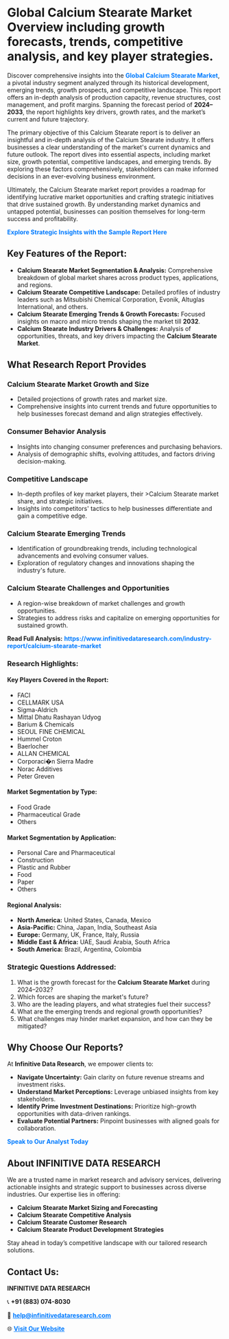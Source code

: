 <h1>Global Calcium Stearate Market Overview including growth forecasts, trends, competitive analysis, and key player strategies.</h1>
<p>
Discover comprehensive insights into the 
<a href="https://www.infinitivedataresearch.com/industry-report/calcium-stearate-market" rel="dofollow" style="color: #007BFF; text-decoration: none;"><strong>Global Calcium Stearate Market</strong></a>, a pivotal industry segment analyzed through its historical development, emerging trends, growth prospects, and competitive landscape. This report offers an in-depth analysis of production capacity, revenue structures, cost management, and profit margins. Spanning the forecast period of <strong>2024–2033</strong>, the report highlights key drivers, growth rates, and the market’s current and future trajectory.
</p>
<p>
The primary objective of this Calcium Stearate report is to deliver an insightful and in-depth analysis of the Calcium Stearate industry. It offers businesses a clear understanding of the market's current dynamics and future outlook. The report dives into essential aspects, including market size, growth potential, competitive landscapes, and emerging trends. By exploring these factors comprehensively, stakeholders can make informed decisions in an ever-evolving business environment.
</p>
<p>
Ultimately, the Calcium Stearate market report provides a roadmap for identifying lucrative market opportunities and crafting strategic initiatives that drive sustained growth. By understanding market dynamics and untapped potential, businesses can position themselves for long-term success and profitability.
</p>
<p>
<a href="https://www.infinitivedataresearch.com/request-sample/reportId=106109" style="color: #007BFF; text-decoration: none;"><strong>Explore Strategic Insights with the Sample Report Here</strong></a>
</p>

<h2>Key Features of the Report:</h2>
<ul>
<li><strong>Calcium Stearate Market Segmentation & Analysis:</strong> Comprehensive breakdown of global market shares across product types, applications, and regions.</li>
<li><strong>Calcium Stearate Competitive Landscape:</strong> Detailed profiles of industry leaders such as Mitsubishi Chemical Corporation, Evonik, Altuglas International, and others.</li>
<li><strong>Calcium Stearate Emerging Trends & Growth Forecasts:</strong> Focused insights on macro and micro trends shaping the market till <strong>2032</strong>.</li>
<li><strong>Calcium Stearate Industry Drivers & Challenges:</strong> Analysis of opportunities, threats, and key drivers impacting the <strong>Calcium Stearate Market</strong>.</li>
</ul>

<h2>What Research Report Provides</h2>
<h3>Calcium Stearate Market Growth and Size</h3>
<ul>
<li>Detailed projections of growth rates and market size.</li>
<li>Comprehensive insights into current trends and future opportunities to help businesses forecast demand and align strategies effectively.</li>
</ul>

<h3>Consumer Behavior Analysis</h3>
<ul>
<li>Insights into changing consumer preferences and purchasing behaviors.</li>
<li>Analysis of demographic shifts, evolving attitudes, and factors driving decision-making.</li>
</ul>

<h3>Competitive Landscape</h3>
<ul>
<li>In-depth profiles of key market players, their >Calcium Stearate market share, and strategic initiatives.</li>
<li>Insights into competitors' tactics to help businesses differentiate and gain a competitive edge.</li>
</ul>

<h3>Calcium Stearate Emerging Trends</h3>
<ul>
<li>Identification of groundbreaking trends, including technological advancements and evolving consumer values.</li>
<li>Exploration of regulatory changes and innovations shaping the industry's future.</li>
</ul>

<h3>Calcium Stearate Challenges and Opportunities</h3>
<ul>
<li>A region-wise breakdown of market challenges and growth opportunities.</li>
<li>Strategies to address risks and capitalize on emerging opportunities for sustained growth.</li>
</ul>
<p><strong>Read Full Analysis:</strong> <a href="https://www.infinitivedataresearch.com/industry-report/calcium-stearate-market" rel="dofollow" style="color: #007BFF; text-decoration: none;"><strong>https://www.infinitivedataresearch.com/industry-report/calcium-stearate-market</strong></a></p>
<h3>Research Highlights:</h3>
<h4>Key Players Covered in the Report:</h4>
<ul><li>FACI</li><li>CELLMARK USA</li><li>Sigma-Aldrich</li><li>Mittal Dhatu Rashayan Udyog</li><li>Barium &amp; Chemicals</li><li>SEOUL FINE CHEMICAL</li><li>Hummel Croton</li><li>Baerlocher</li><li>ALLAN CHEMICAL</li><li>Corporaci�n Sierra Madre</li><li>Norac Additives</li><li>Peter Greven</li></ul>
<h4>Market Segmentation by Type:</h4>
<ul><li>Food Grade</li><li>Pharmaceutical Grade</li><li>Others</li></ul>
<h4>Market Segmentation by Application:</h4>
<ul><li>Personal Care and Pharmaceutical</li><li>Construction</li><li>Plastic and Rubber</li><li>Food</li><li>Paper</li><li>Others</li></ul>

<h4>Regional Analysis:</h4>
<ul>
<li><strong>North America:</strong> United States, Canada, Mexico</li>
<li><strong>Asia-Pacific:</strong> China, Japan, India, Southeast Asia</li>
<li><strong>Europe:</strong> Germany, UK, France, Italy, Russia</li>
<li><strong>Middle East & Africa:</strong> UAE, Saudi Arabia, South Africa</li>
<li><strong>South America:</strong> Brazil, Argentina, Colombia</li>
</ul>

<h3>Strategic Questions Addressed:</h3>
<ol>
<li>What is the growth forecast for the <strong>Calcium Stearate Market</strong> during 2024–2032?</li>
<li>Which forces are shaping the market's future?</li>
<li>Who are the leading players, and what strategies fuel their success?</li>
<li>What are the emerging trends and regional growth opportunities?</li>
<li>What challenges may hinder market expansion, and how can they be mitigated?</li>
</ol>

<h2>Why Choose Our Reports?</h2>
<p>At <strong>Infinitive Data Research</strong>, we empower clients to:</p>
<ul>
<li><strong>Navigate Uncertainty:</strong> Gain clarity on future revenue streams and investment risks.</li>
<li><strong>Understand Market Perceptions:</strong> Leverage unbiased insights from key stakeholders.</li>
<li><strong>Identify Prime Investment Destinations:</strong> Prioritize high-growth opportunities with data-driven rankings.</li>
<li><strong>Evaluate Potential Partners:</strong> Pinpoint businesses with aligned goals for collaboration.</li>
</ul>
<p><a href="https://www.infinitivedataresearch.com/industry-report/calcium-stearate-market" rel="dofollow" style="color: #007BFF; text-decoration: none;"><strong>Speak to Our Analyst Today</strong></a></p>

<h2>About INFINITIVE DATA RESEARCH</h2>
<p>We are a trusted name in market research and advisory services, delivering actionable insights and strategic support to businesses across diverse industries. Our expertise lies in offering:</p>
<ul>
<li><strong>Calcium Stearate Market Sizing and Forecasting</strong></li>
<li><strong>Calcium Stearate Competitive Analysis</strong></li>
<li><strong>Calcium Stearate Customer Research</strong></li>
<li><strong>Calcium Stearate Product Development Strategies</strong></li>
</ul>
<p>Stay ahead in today’s competitive landscape with our tailored research solutions.</p>

<h2>Contact Us:</h2>
<p><strong>INFINITIVE DATA RESEARCH</strong></p>
<p>📞 <strong>+91 (883) 074-8030</strong></p>
<p>📧 <strong><a href="mailto:help@infinitivedataresearch.com" style="color: #007BFF;">help@infinitivedataresearch.com</a></strong></p>
<p>🌐 <strong><a href="https://www.infinitivedataresearch.com" rel="dofollow" style="color: #007BFF;">Visit Our Website</a></strong></p>